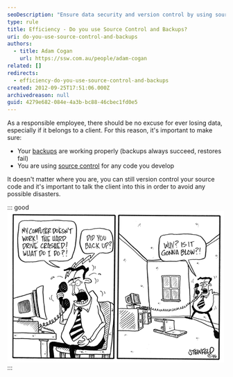 ```yaml
---
seoDescription: "Ensure data security and version control by using source control systems and regular backups to prevent data loss."
type: rule
title: Efficiency - Do you use Source Control and Backups?
uri: do-you-use-source-control-and-backups
authors:
  - title: Adam Cogan
    url: https://ssw.com.au/people/adam-cogan
related: []
redirects:
  - efficiency-do-you-use-source-control-and-backups
created: 2012-09-25T17:51:06.000Z
archivedreason: null
guid: 4279e682-084e-4a3b-bc88-46cbec1fd0e5
---
```

As a responsible employee, there should be no excuse for ever losing data, especially if it belongs to a client. For this reason, it's important to make sure:

<!--endintro-->

* Your [backups](/rules-to-better-backups) are working properly (backups always succeed, restores fail)
* You are using [source control](/rules-to-better-version-control-with-tfs-aka-source-control) for any code you develop

It doesn't matter where you are, you can still version control your source code and it's important to talk the client into this in order to avoid any possible disasters.

::: good
![Figure: Have a backup ](Backup.gif)
:::
